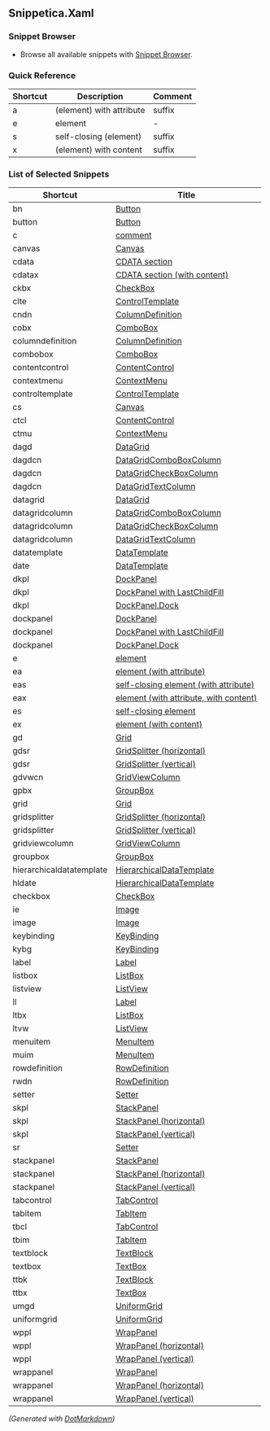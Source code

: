 ## Snippetica\.Xaml

### Snippet Browser

* Browse all available snippets with [Snippet Browser](http://pihrt.net/snippetica/snippets?engine=vs&language=xaml)\.

### Quick Reference

Shortcut|Description|Comment
--------|-----------|-------
a|\(element\) with attribute|suffix
e|element|\-
s|self\-closing \(element\)|suffix
x|\(element\) with content|suffix

### List of Selected Snippets

Shortcut|Title
--------|-----
bn|[Button](Button_.snippet)
button|[Button](Button.snippet)
c|[comment](Comment.snippet)
canvas|[Canvas](Canvas.snippet)
cdata|[CDATA section](CDataSection.snippet)
cdatax|[CDATA section (with content)](CDataSectionWithContent.snippet)
ckbx|[CheckBox](CheckBox_.snippet)
clte|[ControlTemplate](ControlTemplate_.snippet)
cndn|[ColumnDefinition](ColumnDefinition_.snippet)
cobx|[ComboBox](ComboBox_.snippet)
columndefinition|[ColumnDefinition](ColumnDefinition.snippet)
combobox|[ComboBox](ComboBox.snippet)
contentcontrol|[ContentControl](ContentControl.snippet)
contextmenu|[ContextMenu](ContextMenu.snippet)
controltemplate|[ControlTemplate](ControlTemplate.snippet)
cs|[Canvas](Canvas_.snippet)
ctcl|[ContentControl](ContentControl_.snippet)
ctmu|[ContextMenu](ContextMenu_.snippet)
dagd|[DataGrid](DataGrid_.snippet)
dagdcn|[DataGridComboBoxColumn](DataGridComboBoxColumn_.snippet)
dagdcn|[DataGridCheckBoxColumn](DataGridCheckBoxColumn_.snippet)
dagdcn|[DataGridTextColumn](DataGridTextColumn_.snippet)
datagrid|[DataGrid](DataGrid.snippet)
datagridcolumn|[DataGridComboBoxColumn](DataGridComboBoxColumn.snippet)
datagridcolumn|[DataGridCheckBoxColumn](DataGridCheckBoxColumn.snippet)
datagridcolumn|[DataGridTextColumn](DataGridTextColumn.snippet)
datatemplate|[DataTemplate](DataTemplate.snippet)
date|[DataTemplate](DataTemplate_.snippet)
dkpl|[DockPanel](DockPanel_.snippet)
dkpl|[DockPanel with LastChildFill](DockPanelLastChildFill_.snippet)
dkpl|[DockPanel.Dock](DockPanelDock_.snippet)
dockpanel|[DockPanel](DockPanel.snippet)
dockpanel|[DockPanel with LastChildFill](DockPanelLastChildFill.snippet)
dockpanel|[DockPanel.Dock](DockPanelDock.snippet)
e|[element](Element.snippet)
ea|[element (with attribute)](ElementWithAttribute.snippet)
eas|[self-closing element (with attribute)](SelfClosingElementWithAttribute.snippet)
eax|[element (with attribute, with content)](ElementWithAttributeWithContent.snippet)
es|[self-closing element](SelfClosingElement.snippet)
ex|[element (with content)](ElementWithContent.snippet)
gd|[Grid](Grid_.snippet)
gdsr|[GridSplitter (horizontal)](GridSplitterHorizontal_.snippet)
gdsr|[GridSplitter (vertical)](GridSplitterVertical_.snippet)
gdvwcn|[GridViewColumn](GridViewColumn_.snippet)
gpbx|[GroupBox](GroupBox_.snippet)
grid|[Grid](Grid.snippet)
gridsplitter|[GridSplitter (horizontal)](GridSplitterHorizontal.snippet)
gridsplitter|[GridSplitter (vertical)](GridSplitterVertical.snippet)
gridviewcolumn|[GridViewColumn](GridViewColumn.snippet)
groupbox|[GroupBox](GroupBox.snippet)
hierarchicaldatatemplate|[HierarchicalDataTemplate](HierarchicalDataTemplate.snippet)
hldate|[HierarchicalDataTemplate](HierarchicalDataTemplate_.snippet)
checkbox|[CheckBox](CheckBox.snippet)
ie|[Image](Image_.snippet)
image|[Image](Image.snippet)
keybinding|[KeyBinding](KeyBinding.snippet)
kybg|[KeyBinding](KeyBinding_.snippet)
label|[Label](Label.snippet)
listbox|[ListBox](ListBox.snippet)
listview|[ListView](ListView.snippet)
ll|[Label](Label_.snippet)
ltbx|[ListBox](ListBox_.snippet)
ltvw|[ListView](ListView_.snippet)
menuitem|[MenuItem](MenuItem.snippet)
muim|[MenuItem](MenuItem_.snippet)
rowdefinition|[RowDefinition](RowDefinition.snippet)
rwdn|[RowDefinition](RowDefinition_.snippet)
setter|[Setter](Setter.snippet)
skpl|[StackPanel](StackPanel_.snippet)
skpl|[StackPanel (horizontal)](StackPanelHorizontal_.snippet)
skpl|[StackPanel (vertical)](StackPanelVertical_.snippet)
sr|[Setter](Setter_.snippet)
stackpanel|[StackPanel](StackPanel.snippet)
stackpanel|[StackPanel (horizontal)](StackPanelHorizontal.snippet)
stackpanel|[StackPanel (vertical)](StackPanelVertical.snippet)
tabcontrol|[TabControl](TabControl.snippet)
tabitem|[TabItem](TabItem.snippet)
tbcl|[TabControl](TabControl_.snippet)
tbim|[TabItem](TabItem_.snippet)
textblock|[TextBlock](TextBlock.snippet)
textbox|[TextBox](TextBox.snippet)
ttbk|[TextBlock](TextBlock_.snippet)
ttbx|[TextBox](TextBox_.snippet)
umgd|[UniformGrid](UniformGrid_.snippet)
uniformgrid|[UniformGrid](UniformGrid.snippet)
wppl|[WrapPanel](WrapPanel_.snippet)
wppl|[WrapPanel (horizontal)](WrapPanelHorizontal_.snippet)
wppl|[WrapPanel (vertical)](WrapPanelVertical_.snippet)
wrappanel|[WrapPanel](WrapPanel.snippet)
wrappanel|[WrapPanel (horizontal)](WrapPanelHorizontal.snippet)
wrappanel|[WrapPanel (vertical)](WrapPanelVertical.snippet)

*\(Generated with [DotMarkdown](http://github.com/JosefPihrt/DotMarkdown)\)*
